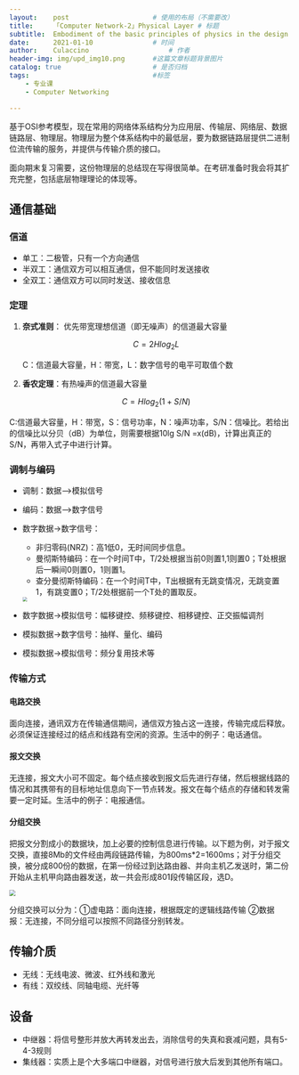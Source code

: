 ```yaml
---
layout:    post   				    # 使用的布局（不需要改）
title:     「Computer Network-2」Physical Layer # 标题 
subtitle:  Embodiment of the basic principles of physics in the design of physical layer #副标
date:      2021-01-10 				# 时间
author:    Culaccino					# 作者
header-img: img/upd_img10.png       #这篇文章标题背景图片
catalog: true 						# 是否归档
tags:								#标签
    - 专业课
    - Computer Networking

---
```


基于OSI参考模型，现在常用的网络体系结构分为应用层、传输层、网络层、数据链路层、物理层。物理层为整个体系结构中的最低层，要为数据链路层提供二进制位流传输的服务，并提供与传输介质的接口。

面向期末复习需要，这份物理层的总结现在写得很简单。在考研准备时我会将其扩充完整，包括底层物理理论的体现等。

## 通信基础

### 信道

- 单工：二极管，只有一个方向通信
- 半双工：通信双方可以相互通信，但不能同时发送接收
- 全双工：通信双方可以同时发送、接收信息

### 定理

1. **奈式准则**： 优先带宽理想信道（即无噪声）的信道最大容量

   
   $$
   C=2Hlog_2L
   $$
   
   C：信道最大容量，H：带宽，L：数字信号的电平可取值个数

2. **香农定理**：有热噪声的信道最大容量

   
   $$
   C=Hlog_2(1+S/N)
   $$



​		C:信道最大容量，H：带宽，S：信号功率，N：噪声功率，S/N：信噪比。若给出的信噪比以分贝（dB）为单位，则需要根据10lg S/N =x(dB)，计算出真正的S/N，再带入式子中进行计算。

### 调制与编码

- 调制：数据——>模拟信号

- 编码：数据——>数字信号

- 数字数据->数字信号：

  - 非归零码(NRZ)：高1低0，无时间同步信息。
  - 曼彻斯特编码：在一个时间T中，T/2处根据当前0则置1,1则置0；T处根据后一瞬间0则置0，1则置1。
  - 查分曼彻斯特编码：在一个时间T中，T出根据有无跳变情况，无跳变置1，有跳变置0；T/2处根据前一个T处的置取反。

  <img src="https://tva1.sinaimg.cn/large/008eGmZEly1gmj2qjovfkj30vo0hyh7w.jpg" style="zoom:50%;" />

- 数字数据->模拟信号：幅移键控、频移键控、相移键控、正交振幅调剂

- 模拟数据->数字信号：抽样、量化、编码

- 模拟数据->模拟信号：频分复用技术等

  

### 传输方式

#### 电路交换

面向连接，通讯双方在传输通信期间，通信双方独占这一连接，传输完成后释放。必须保证连接经过的结点和线路有空闲的资源。生活中的例子：电话通信。

#### 报文交换

无连接，报文大小可不固定。每个结点接收到报文后先进行存储，然后根据线路的情况和其携带有的目标地址信息向下一节点转发。报文在每个结点的存储和转发需要一定时延。生活中的例子：电报通信。

#### 分组交换

把报文分割成小的数据块，加上必要的控制信息进行传输。以下题为例，对于报文交换，直接8Mb的文件经由两段链路传输，为800ms*2=1600ms；对于分组交换，被分成800份的数据，在第一份经过到达路由器、并向主机乙发送时，第二份开始从主机甲向路由器发送，故一共会形成801段传输区段，选D。

<img src="https://tva1.sinaimg.cn/large/008eGmZEly1gmj4c6ujkkj31fe0cqh56.jpg" style="zoom:67%;" />

分组交换可以分为：①虚电路：面向连接，根据既定的逻辑线路传输 ②数据报：无连接，不同分组可以按照不同路径分别转发。



## 传输介质

- 无线：无线电波、微波、红外线和激光
- 有线：双绞线、同轴电缆、光纤等



## 设备

- 中继器：将信号整形并放大再转发出去，消除信号的失真和衰减问题，具有5-4-3规则
- 集线器：实质上是个大多端口中继器，对信号进行放大后发到其他所有端口。
